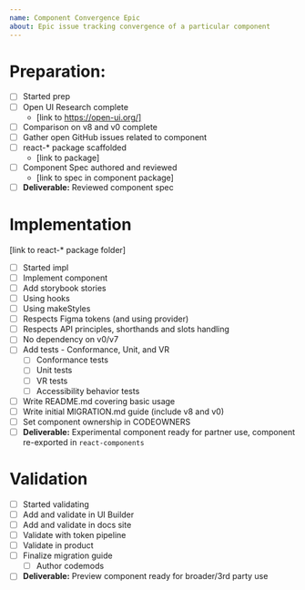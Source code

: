 ```yaml
---
name: Component Convergence Epic
about: Epic issue tracking convergence of a particular component
---
```


<!--
These issues are used by core contributors to track the list of items that should be
completed as part of converging a component. More info can be found here: https://github.com/microsoft/fluentui/wiki/Component-Convergence-Guide
-->

# Preparation:

- [ ] Started prep
- [ ] Open UI Research complete
  - [link to https://open-ui.org/]
- [ ] Comparison on v8 and v0 complete
- [ ] Gather open GitHub issues related to component
- [ ] react-\* package scaffolded
  - [link to package]
- [ ] Component Spec authored and reviewed
  - [link to spec in component package]
- [ ] **Deliverable:** Reviewed component spec

# Implementation

[link to react-* package folder]

- [ ] Started impl 
- [ ] Implement component
- [ ] Add storybook stories
- [ ] Using hooks
- [ ] Using makeStyles
- [ ] Respects Figma tokens (and using provider)
- [ ] Respects API principles, shorthands and slots handling
- [ ] No dependency on v0/v7
- [ ] Add tests - Conformance, Unit, and VR
  - [ ] Conformance tests
  - [ ] Unit tests
  - [ ] VR tests
  - [ ] Accessibility behavior tests
- [ ] Write README.md covering basic usage
- [ ] Write initial MIGRATION.md guide (include v8 and v0)
- [ ] Set component ownership in CODEOWNERS
- [ ] **Deliverable:** Experimental component ready for partner use, component re-exported in `react-components`

# Validation

- [ ] Started validating 
- [ ] Add and validate in UI Builder
- [ ] Add and validate in docs site
- [ ] Validate with token pipeline
- [ ] Validate in product
- [ ] Finalize migration guide
  - [ ] Author codemods
- [ ] **Deliverable:** Preview component ready for broader/3rd party use
